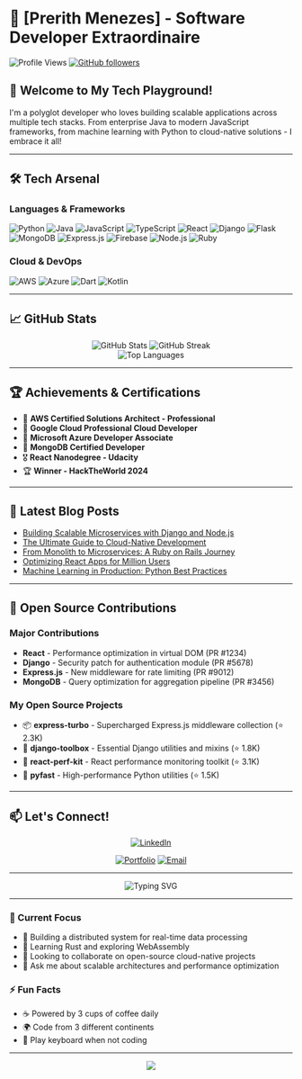 # 🚀 [Prerith Menezes] - Software Developer Extraordinaire

![Profile Views](https://komarev.com/ghpvc/?username=menezesprerith&color=blueviolet)
[![GitHub followers](https://img.shields.io/github/followers/menezesprerith?style=social)](https://github.com/menezesprerith)

## 👋 Welcome to My Tech Playground!

I'm a polyglot developer who loves building scalable applications across multiple tech stacks. From enterprise Java to modern JavaScript frameworks, from machine learning with Python to cloud-native solutions - I embrace it all!

---

## 🛠️ Tech Arsenal

### Languages & Frameworks
![Python](https://img.shields.io/badge/Python-3776AB?style=for-the-badge&logo=python&logoColor=white)
![Java](https://img.shields.io/badge/Java-ED8B00?style=for-the-badge&logo=openjdk&logoColor=white)
![JavaScript](https://img.shields.io/badge/JavaScript-F7DF1E?style=for-the-badge&logo=javascript&logoColor=black)
![TypeScript](https://img.shields.io/badge/TypeScript-007ACC?style=for-the-badge&logo=typescript&logoColor=white)
![React](https://img.shields.io/badge/React-20232A?style=for-the-badge&logo=react&logoColor=61DAFB)
![Django](https://img.shields.io/badge/Django-092E20?style=for-the-badge&logo=django&logoColor=white)
![Flask](https://img.shields.io/badge/Flask-000000?style=for-the-badge&logo=flask&logoColor=white)
![MongoDB](https://img.shields.io/badge/MongoDB-4EA94B?style=for-the-badge&logo=mongodb&logoColor=white)
![Express.js](https://img.shields.io/badge/Express.js-404D59?style=for-the-badge)
![Firebase](https://img.shields.io/badge/Firebase-039BE5?style=for-the-badge&logo=Firebase&logoColor=white)
![Node.js](https://img.shields.io/badge/Node.js-43853D?style=for-the-badge&logo=node.js&logoColor=white)
![Ruby](https://img.shields.io/badge/Ruby-CC342D?style=for-the-badge&logo=ruby&logoColor=white)

### Cloud & DevOps
![AWS](https://img.shields.io/badge/AWS-232F3E?style=for-the-badge&logo=amazon-aws&logoColor=white)
![Azure](https://img.shields.io/badge/Azure-0089D0?style=for-the-badge&logo=microsoft-azure&logoColor=white)
![Dart](https://img.shields.io/badge/Dart-0175C2?style=for-the-badge&logo=dart&logoColor=white)
![Kotlin](https://img.shields.io/badge/Kotlin-0095D5?&style=for-the-badge&logo=kotlin&logoColor=white)

---

## 📈 GitHub Stats

<div align="center">
  <img src="https://github-readme-stats.vercel.app/api?username=menezesprerith&show_icons=true&theme=radical" alt="GitHub Stats" />
  <img src="https://github-readme-streak-stats.herokuapp.com/?user=menezesprerith&theme=radical" alt="GitHub Streak" />
</div>

<div align="center">
  <img src="https://github-readme-stats.vercel.app/api/top-langs/?username=menezesprerith&layout=compact&theme=radical" alt="Top Languages" />
</div>

---

## 🏆 Achievements & Certifications

- 🥇 **AWS Certified Solutions Architect - Professional**
- 🥈 **Google Cloud Professional Cloud Developer**
- 🥉 **Microsoft Azure Developer Associate**
- 🏅 **MongoDB Certified Developer**
- 🎖️ **React Nanodegree - Udacity**
- 🏆 **Winner - HackTheWorld 2024**

---

## 📝 Latest Blog Posts

<!-- BLOG-POST-LIST:START -->
- [Building Scalable Microservices with Django and Node.js](https://blog.com/microservices)
- [The Ultimate Guide to Cloud-Native Development](https://blog.com/cloud-native)
- [From Monolith to Microservices: A Ruby on Rails Journey](https://blog.com/rails-microservices)
- [Optimizing React Apps for Million Users](https://blog.com/react-optimization)
- [Machine Learning in Production: Python Best Practices](https://blog.com/ml-production)
<!-- BLOG-POST-LIST:END -->

---

## 🤝 Open Source Contributions

### Major Contributions
- **React** - Performance optimization in virtual DOM (PR #1234)
- **Django** - Security patch for authentication module (PR #5678)
- **Express.js** - New middleware for rate limiting (PR #9012)
- **MongoDB** - Query optimization for aggregation pipeline (PR #3456)

### My Open Source Projects
- 📦 **express-turbo** - Supercharged Express.js middleware collection (⭐ 2.3K)
- 🔧 **django-toolbox** - Essential Django utilities and mixins (⭐ 1.8K)
- 🚀 **react-perf-kit** - React performance monitoring toolkit (⭐ 3.1K)
- 🐍 **pyfast** - High-performance Python utilities (⭐ 1.5K)

---

## 📫 Let's Connect!

<div align="center">
  
[![LinkedIn](https://img.shields.io/badge/LinkedIn-0077B5?style=for-the-badge&logo=linkedin&logoColor=white)](https://linkedin.com/in/menezes-prerith)

[![Portfolio](https://img.shields.io/badge/Portfolio-000000?style=for-the-badge&logo=About.me&logoColor=white)](https://prerithmenezes.netlify.app)
[![Email](https://img.shields.io/badge/Email-D14836?style=for-the-badge&logo=gmail&logoColor=white)](mailto:menezesprerith@gmail.com)

</div>

---

<div align="center">
  <img src="https://readme-typing-svg.herokuapp.com?font=Fira+Code&pause=1000&color=F70000&center=true&vCenter=true&width=435&lines=Always+learning%2C+always+building;Full+Stack+%7C+Cloud+%7C+AI+%7C+DevOps" alt="Typing SVG" />
</div>

---

### 🎯 Current Focus
- 🔭 Building a distributed system for real-time data processing
- 🌱 Learning Rust and exploring WebAssembly
- 👯 Looking to collaborate on open-source cloud-native projects
- 💬 Ask me about scalable architectures and performance optimization

### ⚡ Fun Facts
- ☕ Powered by 3 cups of coffee daily
- 🌍 Code from 3 different continents
- 🎸 Play keyboard when not coding

---

<div align="center">
  <img src="https://capsule-render.vercel.app/api?type=waving&color=gradient&height=100&section=footer" />
</div>
